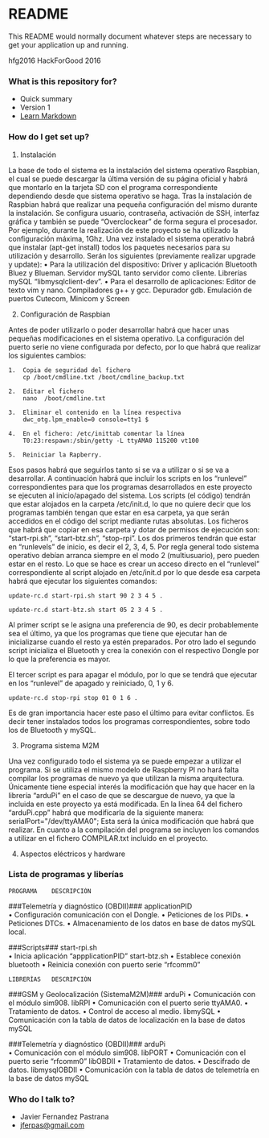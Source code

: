 
# README #

This README would normally document whatever steps are necessary to get your application up and running.

hfg2016
HackForGood 2016


### What is this repository for? ###

* Quick summary
* Version 1
* [Learn Markdown](https://bitbucket.org/tutorials/markdowndemo)

### How do I get set up? ###



1.	Instalación

La base de todo el sistema es la instalación del sistema operativo Raspbian, el cual se puede descargar la última versión de su página oficial
y habrá que montarlo en la tarjeta SD con el programa correspondiente dependiendo desde que sistema operativo se haga.
Tras la instalación de Raspbian habrá que realizar una pequeña configuración del mismo durante la instalación. Se configura usuario,
contraseña, activación de SSH, interfaz gráfica y también se puede “Overclockear” de forma segura el procesador. Por ejemplo, durante 
la realización de este proyecto se ha utilizado la configuración máxima, 1Ghz. Una vez instalado el sistema operativo habrá que instalar (apt-get install)
todos los paquetes necesarios para su utilización y desarrollo. Serán los siguientes (previamente realizar upgrade y update):
•	Para la utilización del dispositivo:
		Driver y aplicación Bluetooth Bluez  y Blueman.
		Servidor mySQL tanto servidor como cliente.
		Librerías mySQL “libmysqlclient-dev”.
•	Para el desarrollo de aplicaciones:
		Editor de texto vim  y nano.
		Compiladores g++ y gcc.
		Depurador gdb.
		Emulación de puertos Cutecom, Minicom y Screen

2.	Configuración de Raspbian

Antes de poder utilizarlo o poder desarrollar habrá que hacer unas pequeñas modificaciones en el sistema operativo. La configuración 
del puerto serie no viene configurada por defecto, por lo que habrá que realizar los siguientes cambios:

	1.	Copia de seguridad del fichero
		cp /boot/cmdline.txt /boot/cmdline_backup.txt

	2.	Editar el fichero
		nano  /boot/cmdline.txt

	3.	Eliminar el contenido en la línea respectiva
		dwc_otg.lpm_enable=0 console=tty1 $

	4.	En el fichero: /etc/inittab comentar la línea 
		T0:23:respawn:/sbin/getty -L ttyAMA0 115200 vt100

	5.	Reiniciar la Rapberry.

Esos pasos habrá que seguirlos tanto si se va a utilizar o si se va a desarrollar. A continuación habrá que incluir los scripts en los “runlevel” 
correspondientes para que los programas desarrollados en este proyecto se ejecuten al inicio/apagado del sistema.
Los scripts (el código) tendrán que estar alojados en la carpeta /etc/init.d, lo que no quiere decir que los programas también tengan
que estar en esa carpeta, ya que serán accedidos en el código del script mediante rutas absolutas. Los ficheros que habrá que copiar
en esa carpeta y dotar de permisos de ejecución son: “start-rpi.sh”, “start-btz.sh”, “stop-rpi”.
Los dos primeros tendrán que estar en “runlevels” de inicio, es decir el 2, 3, 4, 5. Por regla general todo sistema operativo debían 
arranca siempre en el modo 2 (multiusuario), pero pueden estar en el resto. Lo que se hace es crear un acceso directo en el “runlevel”
correspondiente al script alojado en /etc/init.d por lo que desde esa carpeta habrá que ejecutar los siguientes comandos:

	update-rc.d start-rpi.sh start 90 2 3 4 5 .

	update-rc.d start-btz.sh start 05 2 3 4 5 .

Al primer script se le asigna una preferencia de 90, es decir probablemente sea el último, ya que los programas que tiene que ejecutar han 
de inicializarse cuando el resto ya estén preparados. Por otro lado el segundo script inicializa el Bluetooth y crea la conexión con el 
respectivo Dongle por lo que la preferencia es mayor.

El tercer script es para apagar el módulo, por lo que se tendrá que ejecutar en los “runlevel” de apagado y reiniciado, 0, 1 y 6.

	update-rc.d stop-rpi stop 01 0 1 6 .

Es de gran importancia hacer este paso el último para evitar conflictos. Es decir tener instalados todos los programas correspondientes, sobre todo los de Bluetooth y mySQL.

3.	Programa sistema M2M

Una vez configurado todo el sistema ya se puede empezar a utilizar el programa. Si se utiliza el mismo modelo de Raspberry PI no hará 
falta compilar los programas de nuevo ya que utilizan la misma arquitectura. Únicamente tiene especial interés la modificación que 
hay que hacer en la librería “arduPi” en el caso de que se descargue de nuevo, ya que la incluida en este proyecto ya está modificada.
En la línea 64 del fichero “arduPi.cpp” habrá que modificarla de la siguiente manera:
	serialPort="/dev/ttyAMA0";
Esta será la única modificación que habrá que realizar. En cuanto a la compilación del programa se incluyen los comandos a utilizar
en el fichero COMPILAR.txt incluido en el proyecto.

4.	Aspectos eléctricos y hardware


### Lista de programas y liberías ###

	PROGRAMA	DESCRIPCIÓN

###Telemetría y diagnóstico (OBDII)###
	applicationPID	
		•	Configuración comunicación con el Dongle.
		•	Peticiones de los PIDs.
		•	Peticiones DTCs.
		•	Almacenamiento de los datos en base de datos mySQL local.

###Scripts###
	start-rpi.sh	
		•	Inicia aplicación “appplicationPID”
	start-btz.sh
		•	Establece conexión bluetooth
		•	Reinicia conexión con puerto serie “rfcomm0”

	LIBRERÍAS	DESCRIPCIÓN

###GSM y Geolocalización (SistemaM2M)###
	arduPi
		•	Comunicación con el módulo sim908.
	libRPI
		•	Comunicación con el puerto serie ttyAMA0.
		•	Tratamiento de datos.
		•	Control de acceso al medio.
	libmySQL
		•	Comunicación con la tabla de datos de localización en la base de datos mySQL

###Telemetría y diagnóstico (OBDII)###
	arduPi	
		•	Comunicación con el módulo sim908.
	libPORT
		•	Comunicación con el puerto serie “rfcomm0”
	libOBDII
		•	Tratamiento de datos.
		•	Descifrado de datos.
	libmysqlOBDII
		•	Comunicación con la tabla de datos de telemetría en la base de datos mySQL


### Who do I talk to? ###

* Javier Fernandez Pastrana
* jferpas@gmail.com
